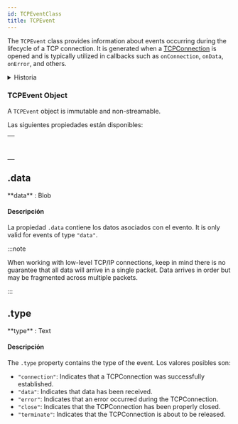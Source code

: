 ```yaml
---
id: TCPEventClass
title: TCPEvent
---
```


The `TCPEvent` class provides information about events occurring during the lifecycle of a TCP connection. It is generated when a [TCPConnection](TCPConnectionClass.md) is opened and is typically utilized in callbacks such as `onConnection`, `onData`, `onError`, and others.

<details><summary>Historia</summary>

| Lanzamiento | Modificaciones |
| ----------- | -------------- |
| 20 R8       | Clase añadida  |

</details>

### TCPEvent Object

A `TCPEvent` object is immutable and non-streamable.

Las siguientes propiedades están disponibles:

|                                                                                                   |
| ------------------------------------------------------------------------------------------------- |
| [<!-- INCLUDE #4D.TCPEvent.data.Syntax -->](#data)<br/><!-- INCLUDE #4D.TCPEvent.data.Summary --> |
| [<!-- INCLUDE #4D.TCPEvent.type.Syntax -->](#type)<br/><!-- INCLUDE #4D.TCPEvent.type.Summary --> |

<!-- REF #4D.TCPEvent.data.Desc -->

## .data

<!-- REF #4D.TCPEvent.data.Syntax -->**data** : Blob<!-- END REF -->

#### Descripción

La propiedad `.data` contiene <!-- REF #4D.TCPEvent.data.Summary -->los datos asociados con el evento<!-- END REF -->. It is only valid for events of type `"data"`.

:::note

When working with low-level TCP/IP connections, keep in mind there is no guarantee that all data will arrive in a single packet. Data arrives in order but may be fragmented across multiple packets.

:::

<!-- END REF -->

<!-- REF #4D.TCPEvent.type.Desc -->

## .type

<!-- REF #4D.TCPEvent.type.Syntax -->**type** : Text<!-- END REF -->

#### Descripción

The `.type` property contains <!-- REF #4D.TCPEvent.type.Summary -->the type of the event<!-- END REF -->. Los valores posibles son:

- `"connection"`: Indicates that a TCPConnection was successfully established.
- `"data"`: Indicates that data has been received.
- `"error"`: Indicates that an error occurred during the TCPConnection.
- `"close"`: Indicates that the TCPConnection has been properly closed.
- `"terminate"`: Indicates that the TCPConnection is about to be released.

<!-- END REF -->
